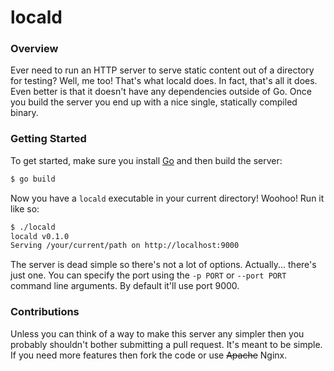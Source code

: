 locald
======

### Overview

Ever need to run an HTTP server to serve static content out of a directory for testing?
Well, me too!
That's what locald does.
In fact, that's all it does.
Even better is that it doesn't have any dependencies outside of Go.
Once you build the server you end up with a nice single, statically compiled binary.


### Getting Started

To get started, make sure you install [Go](http://golang.org/) and then build the server:

```sh
$ go build
```

Now you have a `locald` executable in your current directory! Woohoo!
Run it like so:

```sh
$ ./locald
locald v0.1.0
Serving /your/current/path on http://localhost:9000
```

The server is dead simple so there's not a lot of options.
Actually... there's just one.
You can specify the port using the `-p PORT` or `--port PORT` command line arguments.
By default it'll use port 9000.


### Contributions

Unless you can think of a way to make this server any simpler then you probably shouldn't bother submitting a pull request.
It's meant to be simple.
If you need more features then fork the code or use ~~Apache~~ Nginx.
